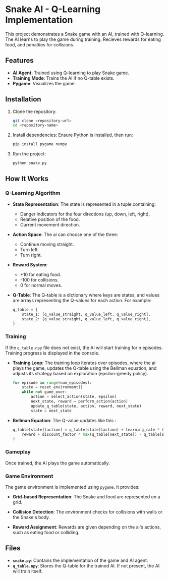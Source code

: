 # Snake AI - Q-Learning Implementation

This project demonstrates a Snake game with an AI, trained with Q-learning. The AI learns to play the game during training. Recieves rewards for eating food, and penalties for collisions.

## Features

- **AI Agent**: Trained using Q-learning to play Snake game.
- **Training Mode**: Trains the AI if no Q-table exists.
- **Pygame**: Visualizes the game.

## Installation

1. Clone the repository:

   ```bash
   git clone <repository-url>
   cd <repository-name>
   ```

2. Install dependencies:
   Ensure Python is installed, then run:

   ```bash
   pip install pygame numpy
   ```

3. Run the project:
   ```bash
   python snake.py
   ```

## How It Works

### Q-Learning Algorithm

- **State Representation**:
  The state is represented in a tuple containing:

  - Danger indicators for the four directions (up, down, left, right).
  - Relative position of the food.
  - Current movement direction.

- **Action Space**:
  The ai can choose one of the three:

  - Continue moving straight.
  - Turn left.
  - Turn right.

- **Reward System**:

  - +10 for eating food.
  - -100 for collisions.
  - 0 for normal moves.

- **Q-Table**:
  The Q-table is a dictionary where keys are states, and values are arrays representing the Q-values for each action. For example:
  ```python
  q_table = {
      state_1: [q_value_straight, q_value_left, q_value_right],
      state_2: [q_value_straight, q_value_left, q_value_right],
  }
  ```

### Training

If the `q_table.npy` file does not exist, the AI will start training for n episodes. Training progress is displayed in the console.

- **Training Loop**:
  The training loop iterates over episodes, where the ai plays the game, updates the Q-table using the Bellman equation, and adjusts its strategy based on exploration (epsilon-greedy policy).

  ```python
  for episode in range(num_episodes):
      state = reset_environment()
      while not game_over:
          action = select_action(state, epsilon)
          next_state, reward = perform_action(action)
          update_q_table(state, action, reward, next_state)
          state = next_state
  ```

- **Bellman Equation**:
  The Q-value updates like this :
  ```python
  q_table[state][action] = q_table[state][action] + learning_rate * (
      reward + discount_factor * max(q_table[next_state]) - q_table[state][action]
  )
  ```

### Gameplay

Once trained, the AI plays the game automatically.

### Game Environment

The game environment is implemented using `pygame`. It provides:

- **Grid-based Representation**:
  The Snake and food are represented on a grid.

- **Collision Detection**:
  The environment checks for collisions with walls or the Snake's body.

- **Reward Assignment**:
  Rewards are given depending on the ai's actions, such as eating food or colliding.

## Files

- **`snake.py`**: Contains the implementation of the game and AI agent.
- **`q_table.npy`**: Stores the Q-table for the trained AI. If not present, the AI will train itself.
